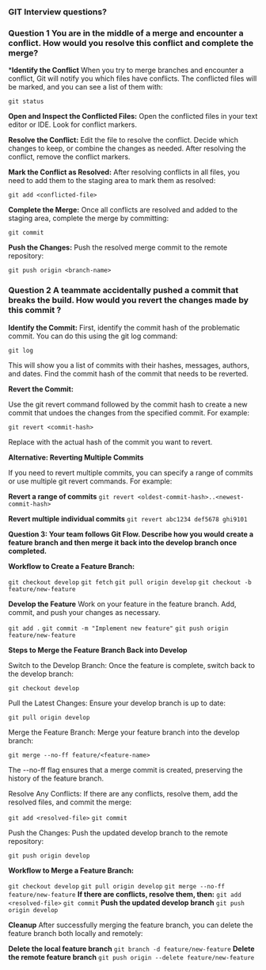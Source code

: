 ### GIT Interview questions?

### Question 1 You are in the middle of a merge and encounter a conflict. How would you resolve this conflict and complete the merge?

***Identify the Conflict** When you try to merge branches and encounter a conflict, Git will notify you which files have conflicts. The conflicted files will be marked, and you can see a list of them with:

`git status`

**Open and Inspect the Conflicted Files:**
Open the conflicted files in your text editor or IDE. Look for conflict markers. 

**Resolve the Conflict:**
Edit the file to resolve the conflict. Decide which changes to keep, or combine the changes as needed. After resolving the conflict, remove the conflict markers.

**Mark the Conflict as Resolved:**
After resolving conflicts in all files, you need to add them to the staging area to mark them as resolved:

`git add <conflicted-file>`

**Complete the Merge:**
Once all conflicts are resolved and added to the staging area, complete the merge by committing:

`git commit`

**Push the Changes:**
Push the resolved merge commit to the remote repository:

`git push origin <branch-name>`

### Question 2 A teammate accidentally pushed a commit that breaks the build. How would you revert the changes made by this commit ?

**Identify the Commit:**
First, identify the commit hash of the problematic commit. You can do this using the git log command:

`git log`

This will show you a list of commits with their hashes, messages, authors, and dates. Find the commit hash of the commit that needs to be reverted.

**Revert the Commit:**

Use the git revert command followed by the commit hash to create a new commit that undoes the changes from the specified commit. For example:

`git revert <commit-hash>`

Replace <commit-hash> with the actual hash of the commit you want to revert.

**Alternative: Reverting Multiple Commits**

If you need to revert multiple commits, you can specify a range of commits or use multiple git revert commands. For example:

**Revert a range of commits**
`git revert <oldest-commit-hash>..<newest-commit-hash>`

**Revert multiple individual commits**
`git revert abc1234 def5678 ghi9101`


**Question 3: Your team follows Git Flow. Describe how you would create a feature branch and then merge it back into the develop branch once completed.**

**Workflow to Create a Feature Branch:**

`git checkout develop`
`git fetch`
`git pull origin develop`
`git checkout -b feature/new-feature`

**Develop the Feature**
Work on your feature in the feature branch. Add, commit, and push your changes as necessary.

`git add .`
`git commit -m "Implement new feature"`
`git push origin feature/new-feature`

**Steps to Merge the Feature Branch Back into Develop**

Switch to the Develop Branch: Once the feature is complete, switch back to the develop branch:

`git checkout develop`

Pull the Latest Changes: Ensure your develop branch is up to date:

`git pull origin develop`

Merge the Feature Branch: Merge your feature branch into the develop branch:

`git merge --no-ff feature/<feature-name>`

The --no-ff flag ensures that a merge commit is created, preserving the history of the feature branch.

Resolve Any Conflicts: If there are any conflicts, resolve them, add the resolved files, and commit the merge:

`git add <resolved-file>`
`git commit`

Push the Changes: Push the updated develop branch to the remote repository:

`git push origin develop`

**Workflow to Merge a Feature Branch:**

`git checkout develop`
`git pull origin develop`
`git merge --no-ff feature/new-feature`
**If there are conflicts, resolve them, then:**
`git add <resolved-file>`
`git commit`
**Push the updated develop branch**
`git push origin develop`

**Cleanup**
After successfully merging the feature branch, you can delete the feature branch both locally and remotely:

**Delete the local feature branch**
`git branch -d feature/new-feature`
**Delete the remote feature branch**
`git push origin --delete feature/new-feature`
